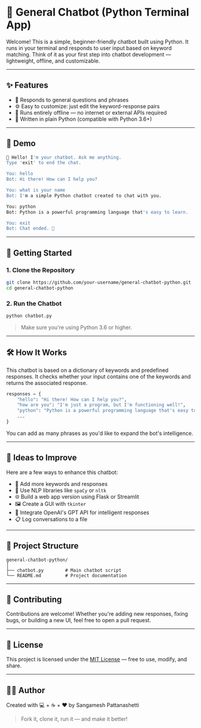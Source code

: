 # 🧠 General Chatbot (Python Terminal App)

Welcome! This is a simple, beginner-friendly chatbot built using Python. It runs in your terminal and responds to user input based on keyword matching. Think of it as your first step into chatbot development — lightweight, offline, and customizable.

---

## ✨ Features

- 💬 Responds to general questions and phrases  
- ⚙️ Easy to customize: just edit the keyword-response pairs  
- 🧠 Runs entirely offline — no internet or external APIs required  
- 🐍 Written in plain Python (compatible with Python 3.6+)  

---

## 📸 Demo

```bash
🤖 Hello! I'm your chatbot. Ask me anything.
Type 'exit' to end the chat.

You: hello  
Bot: Hi there! How can I help you?

You: what is your name  
Bot: I'm a simple Python chatbot created to chat with you.

You: python  
Bot: Python is a powerful programming language that's easy to learn.

You: exit  
Bot: Chat ended. 👋
```

---

## 🚀 Getting Started

### 1. Clone the Repository

```bash
git clone https://github.com/your-username/general-chatbot-python.git
cd general-chatbot-python
```

### 2. Run the Chatbot

```bash
python chatbot.py
```

> Make sure you're using Python 3.6 or higher.

---

## 🛠 How It Works

This chatbot is based on a dictionary of keywords and predefined responses. It checks whether your input contains one of the keywords and returns the associated response.

```python
responses = {
    "hello": "Hi there! How can I help you?",
    "how are you": "I'm just a program, but I'm functioning well!",
    "python": "Python is a powerful programming language that's easy to learn.",
    ...
}
```

You can add as many phrases as you'd like to expand the bot's intelligence.

---

## 🧩 Ideas to Improve

Here are a few ways to enhance this chatbot:

- 🤖 Add more keywords and responses  
- 🧠 Use NLP libraries like `spaCy` or `nltk`  
- 🌐 Build a web app version using Flask or Streamlit  
- 🖼️ Create a GUI with `tkinter`  
- 💬 Integrate OpenAI's GPT API for intelligent responses  
- 📋 Log conversations to a file  

---

## 📁 Project Structure

```
general-chatbot-python/
│
├── chatbot.py        # Main chatbot script
└── README.md         # Project documentation
```

---

## 🤝 Contributing

Contributions are welcome! Whether you're adding new responses, fixing bugs, or building a new UI, feel free to open a pull request.

---

## 📄 License

This project is licensed under the [MIT License](https://opensource.org/licenses/MIT) — free to use, modify, and share.

---

## 🙋‍♀️ Author

Created with 💻 + ☕ + ❤️ by Sangamesh Pattanashetti

> Fork it, clone it, run it — and make it better!
